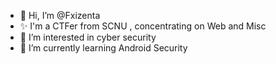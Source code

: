 - 👋 Hi, I’m @Fxizenta
- ✨ I'm a CTFer from SCNU , concentrating on Web and Misc
- 👀 I’m interested in cyber security
- 🌱 I’m currently learning Android Security


<!---
Fxizenta/Fxizenta is a ✨ special ✨ repository because its `README.md` (this file) appears on your GitHub profile.
You can click the Preview link to take a look at your changes.
--->
